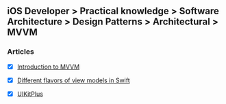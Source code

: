 ## iOS Developer > Practical knowledge > Software Architecture > Design Patterns > Architectural > MVVM

### Articles
- [X] [Introduction to MVVM](https://www.objc.io/issues/13-architecture/mvvm/)
- [X] [Different flavors of view models in Swift](https://www.swiftbysundell.com/articles/different-flavors-of-view-models-in-swift/)
- [X] [UIKitPlus](https://github.com/sergeyleschev/UIKitPlus)


